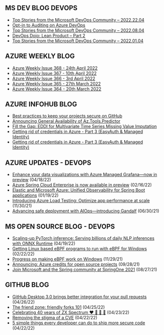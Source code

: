 ## MS DEV BLOG DEVOPS 

<!-- DEVBLOGDEVOPS:START -->
- [Top Stories from the Microsoft DevOps Community – 2022.22.04](https://devblogs.microsoft.com/devops/top-stories-from-the-microsoft-devops-community-2022-22-04/)
- [Opt-in to Auditing on Azure DevOps](https://devblogs.microsoft.com/devops/opt-in-to-auditing-on-azure-devops/)
- [Top Stories from the Microsoft DevOps Community – 2022.08.04](https://devblogs.microsoft.com/devops/top-stories-from-the-microsoft-devops-community-2022-08-04/)
- [DevOps Dojo: Lean Product – Part 2](https://devblogs.microsoft.com/devops/devops-dojo-lean-product-part-2/)
- [Top Stories from the Microsoft DevOps Community – 2022.01.04](https://devblogs.microsoft.com/devops/top-stories-from-the-microsoft-devops-community-2022-01-04/)
<!-- DEVBLOGDEVOPS:END -->


## AZURE WEEKLY BLOG

<!-- AZUREWEEKLY:START -->
- [Azure Weekly Issue 368 - 24th April 2022](https://azureweekly.info/issue-368.html)
- [Azure Weekly Issue 367 - 10th April 2022](https://azureweekly.info/issue-367.html)
- [Azure Weekly Issue 366 - 3rd April 2022](https://azureweekly.info/issue-366.html)
- [Azure Weekly Issue 365 - 27th March 2022](https://azureweekly.info/issue-365.html)
- [Azure Weekly Issue 364 - 20th March 2022](https://azureweekly.info/issue-364.html)
<!-- AZUREWEEKLY:END -->

## AZURE INFOHUB BLOG 

<!-- AZUREINFOHUB:START -->
- [Best practices to keep your projects secure on GitHub](https://github.blog/2022-04-28-best-practices-to-keep-your-projects-secure-on-github/)
- [Announcing General Availability of Az.Tools.Predictor](https://techcommunity.microsoft.com/t5/azure-tools-blog/announcing-general-availability-of-az-tools-predictor/ba-p/3297956)
- [Fill the Gap: EDDI for Multivariate Time Series Missing Value Imputation](https://techcommunity.microsoft.com/t5/ai-customer-engineering-team/fill-the-gap-eddi-for-multivariate-time-series-missing-value/ba-p/3289782)
- [Getting rid of credentials in Azure - Part 3 &lpar;EasyAuth &amp; Managed Identity&rpar;](https://techcommunity.microsoft.com/t5/azure-developer-community-blog/getting-rid-of-credentials-in-azure-part-3-easyauth-amp-managed/ba-p/3296909)
- [Getting rid of credentials in Azure - Part 3 &lpar;EasyAuth &amp; Managed Identity&rpar;](https://techcommunity.microsoft.com/t5/azure-developer-community-blog/getting-rid-of-credentials-in-azure-part-3-easyauth-amp-managed/ba-p/3296909)
<!-- AZUREINFOHUB:END -->


## AZURE UPDATES - DEVOPS 

<!-- AZUREUPDATES:START -->

 - [Enhance your data visualizations with Azure Managed Grafana—now in preview](https://azure.microsoft.com/blog/enhance-your-data-visualizations-with-azure-managed-grafana-now-in-preview/) (04/18/22)
 - [Azure Spring Cloud Enterprise is now available in preview](https://azure.microsoft.com/blog/azure-spring-cloud-enterprise-is-now-available-in-preview/) (02/16/22)
 - [Elastic and Microsoft Azure: Unified Observability for Spring Boot applications](https://azure.microsoft.com/blog/elastic-and-microsoft-azure-unified-observability-for-spring-boot-applications/) (01/19/22)
 - [Introducing Azure Load Testing: Optimize app performance at scale](https://azure.microsoft.com/blog/introducing-azure-load-testing-optimize-app-performance-at-scale/) (11/30/21)
 - [Advancing safe deployment with AIOps—introducing Gandalf](https://azure.microsoft.com/blog/advancing-safe-deployment-with-aiops-introducing-gandalf/) (06/30/21)
<!-- AZUREUPDATES:END -->


## MS OPEN SOURCE BLOG - DEVOPS 

<!-- MSOPENSOURCEBLOG:START -->

 - [Scaling-up PyTorch inference: Serving billions of daily NLP inferences with ONNX Runtime](https://cloudblogs.microsoft.com/opensource/2022/04/19/scaling-up-pytorch-inference-serving-billions-of-daily-nlp-inferences-with-onnx-runtime/) (04/19/22)
 - [Getting Linux based eBPF programs to run with eBPF for Windows](https://cloudblogs.microsoft.com/opensource/2022/02/22/getting-linux-based-ebpf-programs-to-run-with-ebpf-for-windows/) (02/22/22)
 - [Progress on making eBPF work on Windows](https://cloudblogs.microsoft.com/opensource/2021/11/29/progress-on-making-ebpf-work-on-windows/) (11/29/21)
 - [Announcing: Azure credits for open source projects](https://cloudblogs.microsoft.com/opensource/2021/09/28/announcing-azure-credits-for-open-source-projects/) (09/28/21)
 - [Join Microsoft and the Spring community at SpringOne 2021](https://cloudblogs.microsoft.com/opensource/2021/08/27/join-microsoft-and-the-spring-community-at-springone-2021/) (08/27/21)
<!-- MSOPENSOURCEBLOG:END -->


## GITHUB BLOG


<!-- GITHUB:START -->

 - [GitHub Desktop 3.0 brings better integration for your pull requests](https://github.blog/2022-04-26-github-desktop-3-0-brings-better-integration-for-your-pull-requests/) (04/26/22)
 - [The friend zone: friendly forks 101](https://github.blog/2022-04-25-the-friend-zone-friendly-forks-101/) (04/25/22)
 - [Celebrating 40 years of ZX Spectrum ❤️ 💛 💚 💙](https://github.blog/2022-04-23-zx-spectrum-40-year-anniversary/) (04/23/22)
 - [Removing the stigma of a CVE](https://github.blog/2022-04-22-removing-the-stigma-of-a-cve/) (04/22/22)
 - [5 simple things every developer can do to ship more secure code](https://github.blog/2022-04-22-5-simple-things-every-developer-can-do-to-ship-more-secure-code/) (04/22/22)
<!-- GITHUB:END -->
